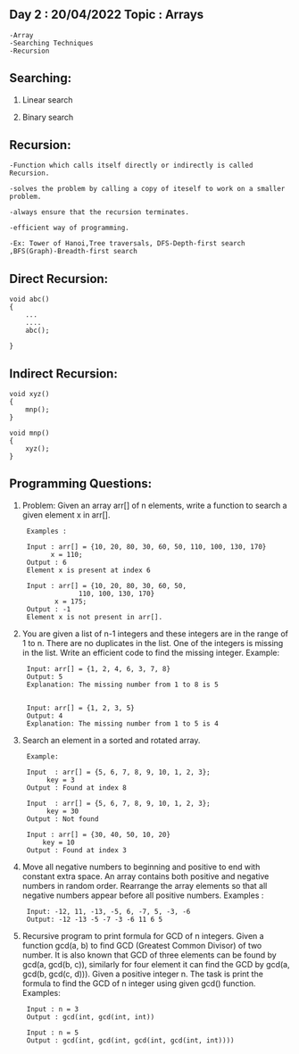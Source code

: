 Day 2 :  20/04/2022
Topic : Arrays
---------------------------------------------	
	-Array
	-Searching Techniques
	-Recursion
	
Searching:
-----------
1. Linear search

2. Binary search


Recursion:
-----------
	-Function which calls itself directly or indirectly is called Recursion.
	
	-solves the problem by calling a copy of iteself to work on a smaller problem.
	
	-always ensure that the recursion terminates.
	
	-efficient way of programming.
	
	-Ex: Tower of Hanoi,Tree traversals, DFS-Depth-first search ,BFS(Graph)-Breadth-first search 


Direct Recursion:
------------------
	void abc()
	{
		...
		....
		abc();

	}

Indirect Recursion:
--------------------
	void xyz()
	{
		mnp();
	}

	void mnp()
	{
		xyz();
	}

Programming Questions:
-----------------------

1. Problem: Given an array arr[] of n elements, write a function to search a given element x in arr[].

		Examples :  

		Input : arr[] = {10, 20, 80, 30, 60, 50, 110, 100, 130, 170}
			  x = 110;
		Output : 6
		Element x is present at index 6

		Input : arr[] = {10, 20, 80, 30, 60, 50, 
				     110, 100, 130, 170}
			   x = 175;
		Output : -1
		Element x is not present in arr[].
	


2. You are given a list of n-1 integers and these integers are in the range of 1 to n. There are no duplicates in the list. One of the integers is missing in the list. Write an efficient code to find the missing integer.
		Example: 


		Input: arr[] = {1, 2, 4, 6, 3, 7, 8}
		Output: 5
		Explanation: The missing number from 1 to 8 is 5


		Input: arr[] = {1, 2, 3, 5}
		Output: 4
		Explanation: The missing number from 1 to 5 is 4


3. Search an element in a sorted and rotated array.

		Example: 

		Input  : arr[] = {5, 6, 7, 8, 9, 10, 1, 2, 3};
			 key = 3
		Output : Found at index 8

		Input  : arr[] = {5, 6, 7, 8, 9, 10, 1, 2, 3};
			 key = 30
		Output : Not found

		Input : arr[] = {30, 40, 50, 10, 20}
			key = 10   
		Output : Found at index 3

	
	
4. Move all negative numbers to beginning and positive to end with constant extra space. An array contains both positive and negative numbers in random order.    Rearrange the array elements so that all negative numbers appear before all positive numbers.
		Examples : 

		Input: -12, 11, -13, -5, 6, -7, 5, -3, -6
		Output: -12 -13 -5 -7 -3 -6 11 6 5
		
		

5. Recursive program to print formula for GCD of n integers. 
		Given a function gcd(a, b) to find GCD (Greatest Common Divisor) of two number. It is also known that GCD of three elements can be found by 		    gcd(a, gcd(b, c)), similarly for four element it can find the GCD by gcd(a, gcd(b, gcd(c, d))). Given a positive integer n. The task is print the formula to find the GCD of n integer using given gcd() function.
		Examples: 

		Input : n = 3
		Output : gcd(int, gcd(int, int))

		Input : n = 5
		Output : gcd(int, gcd(int, gcd(int, gcd(int, int))))







